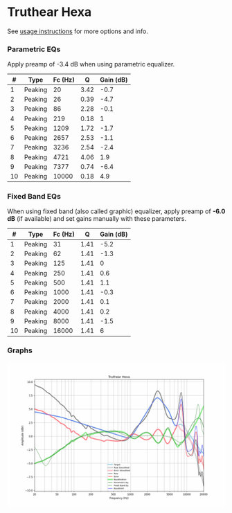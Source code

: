 # Truthear Hexa
See [usage instructions](https://github.com/jaakkopasanen/AutoEq#usage) for more options and info.

### Parametric EQs
Apply preamp of -3.4 dB when using parametric equalizer.

|   # | Type    |   Fc (Hz) |    Q |   Gain (dB) |
|-----|---------|-----------|------|-------------|
|   1 | Peaking |        20 | 3.42 |        -0.7 |
|   2 | Peaking |        26 | 0.39 |        -4.7 |
|   3 | Peaking |        86 | 2.28 |        -0.1 |
|   4 | Peaking |       219 | 0.18 |         1   |
|   5 | Peaking |      1209 | 1.72 |        -1.7 |
|   6 | Peaking |      2657 | 2.53 |        -1.1 |
|   7 | Peaking |      3236 | 2.54 |        -2.4 |
|   8 | Peaking |      4721 | 4.06 |         1.9 |
|   9 | Peaking |      7377 | 0.74 |        -6.4 |
|  10 | Peaking |     10000 | 0.18 |         4.9 |

### Fixed Band EQs
When using fixed band (also called graphic) equalizer, apply preamp of **-6.0 dB** (if available) and set gains manually with these parameters.

|   # | Type    |   Fc (Hz) |    Q |   Gain (dB) |
|-----|---------|-----------|------|-------------|
|   1 | Peaking |        31 | 1.41 |        -5.2 |
|   2 | Peaking |        62 | 1.41 |        -1.3 |
|   3 | Peaking |       125 | 1.41 |         0   |
|   4 | Peaking |       250 | 1.41 |         0.6 |
|   5 | Peaking |       500 | 1.41 |         1.1 |
|   6 | Peaking |      1000 | 1.41 |        -0.3 |
|   7 | Peaking |      2000 | 1.41 |         0.1 |
|   8 | Peaking |      4000 | 1.41 |         0.2 |
|   9 | Peaking |      8000 | 1.41 |        -1.5 |
|  10 | Peaking |     16000 | 1.41 |         6   |

### Graphs
![](./Truthear%20Hexa.png)
